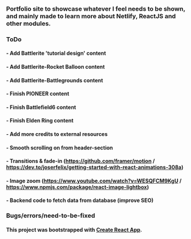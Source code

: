 ### Portfolio site to showcase whatever I feel needs to be shown, and mainly made to learn more about Netlify, ReactJS and other modules.

### ToDo
#### - Add Battlerite 'tutorial design' content
#### - Add Battlerite-Rocket Balloon content
#### - Add Battlerite-Battlegrounds content
#### - Finish PIONEER content
#### - Finish Battlefield6 content
#### - Finish Elden Ring content
#### - Add more credits to external resources
#### - Smooth scrolling on from header-section
#### - Transitions & fade-in (https://github.com/framer/motion / https://dev.to/joserfelix/getting-started-with-react-animations-308a)
#### - Image zoom (https://www.youtube.com/watch?v=WESQFCM9KgU / https://www.npmjs.com/package/react-image-lightbox)
#### - Backend code to fetch data from database (improve SEO)

### Bugs/errors/need-to-be-fixed

#### This project was bootstrapped with [Create React App](https://github.com/facebook/create-react-app).

